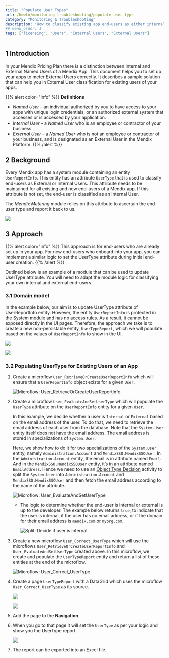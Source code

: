 ```yaml
---
title: "Populate User Types"
url: /howto/monitoring-troubleshooting/populate-user-type
category: "Monitoring & Troubleshooting"
description: "How to classify existing app end-users as either internal or external"
## menu_order: 1
tags: ["licensing", "Users", "Internal Users", "External Users"]
---
```


## 1 Introduction

In your Mendix Pricing Plan there is a distinction between Internal and External Named Users of a Mendix App. This document helps you to set up your apps to meter External Users correctly. It describes a sample solution that can help you in External User classification for existing users of your apps.

{{% alert color="info"  %}}
**Definitions** 

* *Named User* – an individual authorized by you to have access to your apps with unique login credentials, or an authorized external system that accesses or is accessed by your application.
* *Internal User* – a *Named User* who is an employee or contractor of your business.
* *External User* – a *Named User* who is not an employee or contractor of your business, and is designated as an External User in the Mendix Platform.
{{% /alert %}}

## 2 Background

Every Mendix app has a system module containing an entity `UserReportInfo`. This entity has an attribute `UserType` that is used to classify end-users as External or Internal Users. This attribute needs to be maintained for all existing and new end-users of a Mendix app. If this attribute is not set, the end-user is classified as an Internal User.

The *Mendix Metering* module relies on this attribute to ascertain the end-user type and report it back to us.

![](/attachments/howto/monitoring-troubleshooting/populate-user-type/user-type-enumeration.png)

## 3 Approach

{{% alert color="info" %}}
This approach is for end-users who are already set up in your app. For new end-users who onboard into your app, you can implement a similar logic to set the UserType attribute during initial end-user creation.
{{% /alert %}}

Outlined below is an example of a module that can be used to update UserType attribute. You will need to adapt the module logic for classifying your own internal and external end-users. 

### 3.1 Domain model

In the example below, our aim is to update UserType attribute of UserReportInfo entity. However, the entity `UserReportInfo` is protected in the System module and has no access rules. As a result, it cannot be exposed directly in the UI pages. 
Therefore, the approach we take is to create a new non-persistable entity, `UserTypeReport`, which we will populate based on the values of `UserReportInfo` to show in the UI.

![](/attachments/howto/monitoring-troubleshooting/populate-user-type/usertypereport.png)

![](/attachments/howto/monitoring-troubleshooting/populate-user-type/usertypereport-properties.png)

### 3.2 Populating **UserType** for Existing Users of an App

1. Create a microflow `User_RetrieveOrCreateUserReportInfo` which will ensure that a `UserReportInfo` object exists for a given `User`.

    ![Microflow: User_RetrieveOrCreateUserReportInfo](/attachments/howto/monitoring-troubleshooting/populate-user-type/retrieve-userreportinfo.png)

2. Create a microflow `User_EvaluateAndSetUserType` which will populate the `UserType` attribute on the `UserReportInfo` entity for a given `User`. 

    In this example, we decide whether a user is `Internal` or `External` based on the email address of the user. To do that, we need to retrieve the email address of each user from the database. Note that the `System.User` entity itself does not have the email address. The email address is stored in specializations of `System.User`.
    
    Here, we show how to do it for two specializations of the `System.User` entity, namely `Administration.Account` and `MendixSSO.MendixSSOUser`. In the `Administration.Account` entity, the email is in attribute named `Email`. And in the `MendixSSO.MendixSSOUser` entity, it’s in an attribute named `EmailAddress`. Hence we need to use an [Object Type Decision](/refguide/object-type-decision) activity to split the `System.User` into `Administration.Account` and `MendixSSO.MendixSSOUser` and then fetch the email address according to the name of the attribute.

    ![Microflow: User_EvaluateAndSetUserType](/attachments/howto/monitoring-troubleshooting/populate-user-type/set-user-type.png)

    * The logic to determine whether the end-user is internal or external is up to the developer. The example below returns `true`, to indicate that the user is internal, if the user has no email address, or if the domain for their email address is `mendix.com` or `myorg.com`.

        ![Split: Decide if user is internal](/attachments/howto/monitoring-troubleshooting/populate-user-type/user-type-split.png)

3. Create a new microflow `User_Correct_UserType` which will use the microflows `User_RetrieveOrCreateUserReportInfo`  and `User_EvaluateAndSetUserType` created above. In this microflow, we create and populate the `UserTypeReport` entity and return a list of these entities at the end of the microflow.

    ![Microflow: User_Correct_UserType](/attachments/howto/monitoring-troubleshooting/populate-user-type/correct-user-type.png)

4. Create a page `UserTypeReport` with a DataGrid which uses the microflow `User_Correct_UserType` as its source.

    ![](/attachments/howto/monitoring-troubleshooting/populate-user-type/grid-general.png)

    ![](/attachments/howto/monitoring-troubleshooting/populate-user-type/grid-data-source.png)

5. Add the page to the **Navigation**.
6. When you go to that page it will set the `UserType` as per your logic and show you the UserType report.

    ![](/attachments/howto/monitoring-troubleshooting/populate-user-type/user-type-report.png)

7. The report can be exported into an Excel file.

